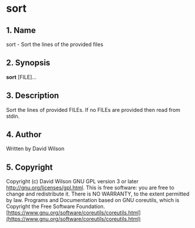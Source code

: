 # sort

## 1. Name

sort - Sort the lines of the provided files

## 2. Synopsis

**sort** \[FILE\]...

## 3. Description

Sort the lines of provided FILEs. If no FILEs are provided then read
from stdin.

## 4. Author

Written by David Wilson

## 5. Copyright

Copyright (c) David Wilson   GNU GPL version 3 or later
<http://gnu.org/licenses/gpl.html>. This is free software: you are free
to change and redistribute it.  There is NO WARRANTY, to the extent
permitted by law.   Programs and Documentation based on GNU coreutils,
which is Copyright the Free Software Foundation.
[https://www.gnu.org/software/coreutils/coreutils.html](https://www.gnu.org/software/coreutils/coreutils.html)
